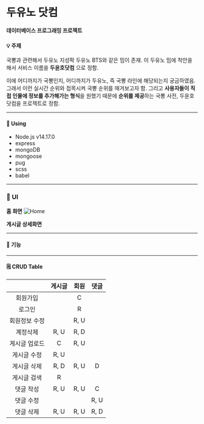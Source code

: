 # 두유노 닷컴
**데이터베이스 프로그래밍 프로젝트**

#### 💡 주제
국뽕과 관련해서 두유노 지성팍 두유노 BTS와 같은 밈이 존재. 이 두유노 밈에 착안을 해서 서비스 이름을 **두윤호닷컴** 으로 정함.

이에 어디까지가 국뽕인지, 어디까지가 두유노, 즉 국뽕 라인에 해당되는지 궁금하였음. 
그래서 이런 실시간 순위와 접목시켜 국뽕 순위를 매겨보고자 함. 그리고 **사용자들이 직접 인물에 정보를 추가해가는 형식**을 원했기 때문에 **순위를 제공**하는 국뽕 사전, 두윤호닷컴을 프로젝트로 정함. 

___
#### 📌 Using
- Node.js v14.17.0
- express
- mongoDB
- mongoose
- pug
- scss
- babel
___
### 🎨 UI
**홈 화면**
![Home](https://user-images.githubusercontent.com/41375597/209525991-b3ca684c-24f4-4104-bacc-14e62161de2c.png)

**게시글 상세화면**
___
#### 📝 기능

___
#### 🗒 CRUD Table
| |게시글|회원|댓글|
|:--:|:--:|:--:|:--:|
|회원가입| |C| |
|로그인| |R| |
|회원정보 수정| |R, U| |
|계정삭제|R, U|R, D| |
|게시글 업로드|C|R, U| |
|게시글 수정|R, U| | |
|게시글 삭제|R, D|R, U|D|
|게시글 검색|R| | |
|댓글 작성|R, U|R, U|C|
|댓글 수정| | |R, U|
|댓글 삭제|R, U|R, U|R, D|
